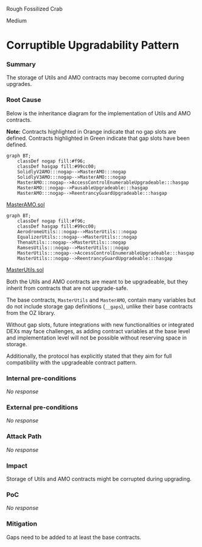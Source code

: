 Rough Fossilized Crab

Medium

# Corruptible Upgradability Pattern

### Summary

The storage of Utils and AMO contracts may become corrupted during upgrades.

### Root Cause

Below is the inheritance diagram for the implementation of Utils and AMO contracts.

**Note:** Contracts highlighted in Orange indicate that no gap slots are defined. Contracts highlighted in Green indicate that gap slots have been defined.

```mermaid
graph BT;
    classDef nogap fill:#f96;
    classDef hasgap fill:#99cc00;
    SolidlyV2AMO:::nogap-->MasterAMO:::nogap
    SolidlyV3AMO:::nogap-->MasterAMO:::nogap
    MasterAMO:::nogap-->AccessControlEnumerableUpgradeable:::hasgap
    MasterAMO:::nogap-->PausableUpgradeable:::hasgap
    MasterAMO:::nogap-->ReentrancyGuardUpgradeable:::hasgap
```

[MasterAMO.sol](https://github.com/sherlock-audit/2024-10-axion/blob/3704f19ea52ebe255861ded3da0d3648c764fb69/liquidity-amo/contracts/MasterAMO.sol#L27-L27)

```mermaid
graph BT;
    classDef nogap fill:#f96;
    classDef hasgap fill:#99cc00;
    AerodromeUtils:::nogap-->MasterUtils:::nogap
    EqualizerUtils:::nogap-->MasterUtils:::nogap
    ThenaUtils:::nogap-->MasterUtils:::nogap
    RamsesUtils:::nogap-->MasterUtils:::nogap
    MasterUtils:::nogap-->AccessControlEnumerableUpgradeable:::hasgap
    MasterUtils:::nogap-->ReentrancyGuardUpgradeable:::hasgap
```
[MasterUtils.sol](https://github.com/sherlock-audit/2024-10-axion/blob/3704f19ea52ebe255861ded3da0d3648c764fb69/solidly-utils/contracts/MasterUtils.sol#L12-L12)

Both the Utils and AMO contracts are meant to be upgradeable, but they inherit from contracts that are not upgrade-safe.

The base contracts, `MasterUtils` and `MasterAMO`, contain many variables but do not include storage gap definitions (`__gaps`), unlike their base contracts from the OZ library.

Without gap slots, future integrations with new functionalities or integrated DEXs may face challenges, as adding contract variables at the base level and implementation level will not be possible without reserving space in storage.

Additionally, the protocol has explicitly stated that they aim for full compatibility with the upgradeable contract pattern.

### Internal pre-conditions

_No response_

### External pre-conditions

_No response_

### Attack Path

_No response_

### Impact

Storage of Utils and AMO contracts might be corrupted during upgrading.

### PoC

_No response_

### Mitigation

Gaps need to be added to at least the base contracts.